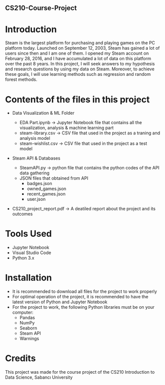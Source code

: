 ## CS210-Course-Project

# Introduction
Steam is the largest platform for purchasing and playing games 
on the PC platform today. Launched on September 12, 2003, Steam 
has gained a lot of users since then and I am one of them. I opened my 
Steam account on February 28, 2016, and I have accumulated a lot of 
data on this platform over the past 8 years. 
In this project, I will seek answers to my hypothesis and research 
questions by using my data on Steam. Moreover, to achieve these 
goals, I will use learning methods such as regression and random 
forest methods.

# Contents of the files in this project
* Data Visualization & ML Folder
  * EDA Part.ipynb -> Jupyter Notebook file that contains all the visualization, analysis & machine learning part
  * steam-library.csv -> CSV file that used in the project as a traning and analysis model
  * steam-wishlist.csv -> CSV file that used in the project as a test model
    
* Steam API & Databases
  * SteamAPI.py -> python file that contains the python codes of the API data gathering  
  * JSON files that obtained from API
    * badges.json
    * owned_games.json
    * recent_games.json
    * user.json

* CS210_project_report.pdf  -> A deatiled report about the project and its outcomes

# Tools Used
* Jupyter Notebook
* Visual Studio Code
* Python 3.x

# Installation
  * It is recommended to download all files for the project to work properly
  * For optimal operation of the project, it is recommended to have the latest version of Python and Jupyter Notebook
  * For the project to work, the following Python libraries must be on your computer:
      * Pandas
      * NumPy
      * Seaborn
      * Steam API
      * Warnings
        
# Credits
This project was made for the course project of the CS210 Introduction to Data Science, Sabancı University
